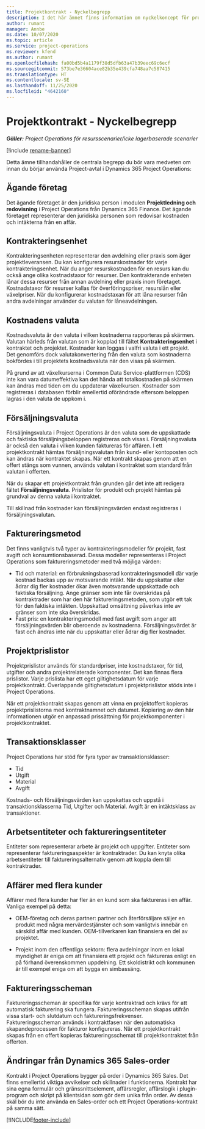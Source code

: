 ```yaml
---
title: Projektkontrakt - Nyckelbegrepp
description: I det här ämnet finns information om nyckelkoncept för projektkontrakt i Project Operations.
author: rumant
manager: Annbe
ms.date: 10/07/2020
ms.topic: article
ms.service: project-operations
ms.reviewer: kfend
ms.author: rumant
ms.openlocfilehash: fa00bd5b4a1179f38d5dfb63a47b39eec69c6ecf
ms.sourcegitcommit: 573be7e36604ace82b35e439cfa748aa7c587415
ms.translationtype: HT
ms.contentlocale: sv-SE
ms.lasthandoff: 11/25/2020
ms.locfileid: "4642160"
---
```

# <a name="project-contracts---key-concepts"></a>Projektkontrakt - Nyckelbegrepp

_**Gäller:** Project Operations för resursscenarier/icke lagerbaserade scenarier_

[!include [rename-banner](~/includes/cc-data-platform-banner.md)]

Detta ämne tillhandahåller de centrala begrepp du bör vara medveten om innan du börjar använda Project-avtal i Dynamics 365 Project Operations:

## <a name="owning-company"></a>Ägande företag

Det ägande företaget är den juridiska person i modulen **Projektledning och redovisning** i Project Operations från Dynamics 365 Finance. Det ägande företaget representerar den juridiska personen som redovisar kostnaden och intäkterna från en affär.

## <a name="contracting-unit"></a>Kontrakteringsenhet

Kontrakteringsenheten representerar den avdelning eller praxis som äger projektleveransen. Du kan konfigurera resurskostnader för varje kontrakteringsenhet. När du anger resurskostnaden för en resurs kan du också ange olika kostnadstaxor för resurser. Den kontrakterande enheten lånar dessa resurser från annan avdelning eller praxis inom företaget. Kostnadstaxor för resurser kallas för överföringspriser, resurslån eller växelpriser. När du konfigurerar kostnadstaxan för att låna resurser från andra avdelningar använder du valutan för låneavdelningen.

## <a name="cost-currency"></a>Kostnadens valuta

Kostnadsvaluta är den valuta i vilken kostnaderna rapporteras på skärmen. Valutan härleds från valutan som är kopplad till fältet **Kontrakteringsenhet** i kontraktet och projektet. Kostnader kan loggas i valfri valuta i ett projekt. Det genomförs dock valutakonvertering från den valuta som kostnaderna bokfördes i till projektets kostnadsvaluta när den visas på skärmen.

På grund av att växelkurserna i Common Data Service-plattformen (CDS) inte kan vara datumeffektiva kan det hända att totalkostnaden på skärmen kan ändras med tiden om du uppdaterar växelkursen. Kostnader som registreras i databasen förblir emellertid oförändrade eftersom beloppen lagras i den valuta de uppkom i.

## <a name="sales-currency"></a>Försäljningsvaluta

Försäljningsvaluta i Project Operations är den valuta som de uppskattade och faktiska försäljningsbeloppen registreras och visas i. Försäljningsvaluta är också den valuta i vilken kunden faktureras för affären. I ett projektkontrakt hämtas försäljningsvalutan från kund- eller kontoposten och kan ändras när kontraktet skapas. När ett kontrakt skapas genom att en offert stängs som vunnen, används valutan i kontraktet som standard från valutan i offerten.

När du skapar ett projektkontrakt från grunden går det inte att redigera fältet **Försäljningsvaluta**. Prislistor för produkt och projekt hämtas på grundval av denna valuta i kontraktet.

Till skillnad från kostnader kan försäljningsvärden endast registreras i försäljningsvalutan.

## <a name="billing-method"></a>Faktureringsmetod

Det finns vanligtvis två typer av kontrakteringsmodeller för projekt, fast avgift och konsumtionsbaserad. Dessa modeller representeras i Project Operations som faktureringsmetoder med två möjliga värden:

- Tid och material: en förbrukningsbaserad kontrakteringsmodell där varje kostnad backas upp av motsvarande intäkt. När du uppskattar eller ådrar dig fler kostnader ökar även motsvarande uppskattade och faktiska försäljning. Ange gränser som inte får överskridas på kontraktrader som har den här faktureringsmetoden, som utgör ett tak för den faktiska intäkten. Uppskattad omsättning påverkas inte av gränser som inte ska överskridas.
- Fast pris: en kontrakteringsmodell med fast avgift som anger att försäljningsvärden blir oberoende av kostnaderna. Försäljningsvärdet är fast och ändras inte när du uppskattar eller ådrar dig fler kostnader.

## <a name="project-price-lists"></a>Projektprislistor

Projektprislistor används för standardpriser, inte kostnadstaxor, för tid, utgifter och andra projektrelaterade komponenter. Det kan finnas flera prislistor. Varje prislista har ett eget giltighetsdatum för varje projektkontrakt. Överlappande giltighetsdatum i projektprislistor stöds inte i Project Operations.

När ett projektkontrakt skapas genom att vinna en projektoffert kopieras projektprislistorna med kontraktnamnet och datumet. Kopiering av den här informationen utgör en anpassad prissättning för projektkomponenter i projektkontraktet.

## <a name="transaction-classes"></a>Transaktionsklasser

Project Operations har stöd för fyra typer av transaktionsklasser:

- Tid
- Utgift
- Material
- Avgift

Kostnads- och försäljningsvärden kan uppskattas och uppstå i transaktionsklasserna Tid, Utgifter och Material. Avgift är en intäktsklass av transaktioner.

## <a name="work-entities-and-billing-entities"></a>Arbetsentiteter och faktureringsentiteter

Entiteter som representerar arbete är projekt och uppgifter. Entiteter som representerar faktureringsaspekter är kontraktrader. Du kan knyta olika arbetsentiteter till faktureringsalternativ genom att koppla dem till kontraktrader.

## <a name="multi-customer-deals"></a>Affärer med flera kunder

Affärer med flera kunder har fler än en kund som ska faktureras i en affär. Vanliga exempel på detta:

- OEM-företag och deras partner: partner och återförsäljare säljer en produkt med några mervärdestjänster och som vanligtvis innebär en särskild affär med kunden. OEM-tillverkaren kan finansiera en del av projektet. 

- Projekt inom den offentliga sektorn: flera avdelningar inom en lokal myndighet är eniga om att finansiera ett projekt och faktureras enligt en på förhand överenskommen uppdelning. Ett skoldistrikt och kommunen är till exempel eniga om att bygga en simbassäng.

## <a name="invoice-schedules"></a>Faktureringsscheman

Faktureringsscheman är specifika för varje kontraktrad och krävs för att automatisk fakturering ska fungera. Faktureringsscheman skapas utifrån vissa start- och slutdatum och faktureringsfrekvenser. Faktureringsscheman används i kontraktfasen när den automatiska skapandeprocessen för fakturor konfigureras. När ett projektkontrakt skapas från en offert kopieras faktureringsschemat till projektkontraktet från offerten.

## <a name="changes-from-dynamics-365-sales-orders"></a>Ändringar från Dynamics 365 Sales-order

Kontrakt i Project Operations bygger på order i Dynamics 365 Sales. Det finns emellertid viktiga avvikelser och skillnader i funktionerna. Kontrakt har sina egna formulär och gränssnittselement, affärsregler, affärslogik i plugin-program och skript på klientsidan som gör dem unika från order. Av dessa skäl bör du inte använda en Sales-order och ett Project Operations-kontrakt på samma sätt.


[!INCLUDE[footer-include](../includes/footer-banner.md)]